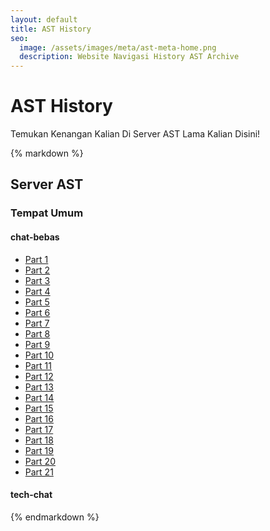 ```yaml
---
layout: default
title: AST History
seo:
  image: /assets/images/meta/ast-meta-home.png
  description: Website Navigasi History AST Archive
---
```


<div class="bg-red mb-12">
  <div class="container text-center text-white py-24">
    <h1>AST History</h1>
    <p class="text-lg mb-8">
      Temukan Kenangan Kalian Di Server AST Lama Kalian Disini!
    </p>
  </div>
</div>

<div class="container max-w-2xl">
  {% markdown %}

## Server AST

### Tempat Umum

#### chat-bebas
- [Part 1]()
- [Part 2]()
- [Part 3]()
- [Part 4]()
- [Part 5]()
- [Part 6]()
- [Part 7]()
- [Part 8]()
- [Part 9]()
- [Part 10]()
- [Part 11]()
- [Part 12]()
- [Part 13]()
- [Part 14]()
- [Part 15]()
- [Part 16]()
- [Part 17]()
- [Part 18]()
- [Part 19]()
- [Part 20]()
- [Part 21]()

#### tech-chat

{% endmarkdown %}

  </div>
